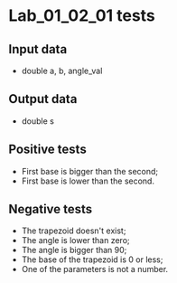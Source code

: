 # Lab_01_02_01 tests
## Input data
- double a, b, angle_val
## Output data
- double s
## Positive tests
- First base is bigger than the second;
- First base is lower than the second.
## Negative tests
- The trapezoid doesn't exist;
- The angle is lower than zero;
- The angle is bigger than 90;
- The base of the trapezoid is 0 or less;
- One of the parameters is not a number.
